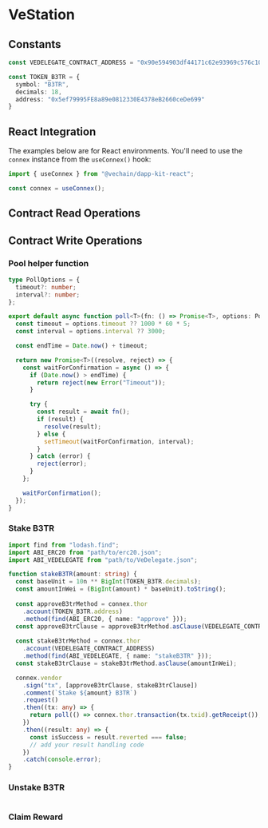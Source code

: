 # VeStation

## Constants

``` typescript
const VEDELEGATE_CONTRACT_ADDRESS = "0x90e594903df44171c62e93969c576c109f949ee5";

const TOKEN_B3TR = {
  symbol: "B3TR",
  decimals: 18,
  address: "0x5ef79995FE8a89e0812330E4378eB2660ceDe699"
}
```

## React Integration

The examples below are for React environments. You'll need to use the `connex` instance from the `useConnex()` hook:

``` typescript
import { useConnex } from "@vechain/dapp-kit-react";

const connex = useConnex();
```

## Contract Read Operations

## Contract Write Operations

### Pool helper function

``` typescript
type PollOptions = {
  timeout?: number;
  interval?: number;
};

export default async function poll<T>(fn: () => Promise<T>, options: PollOptions = {}): Promise<T> {
  const timeout = options.timeout ?? 1000 * 60 * 5;
  const interval = options.interval ?? 3000;

  const endTime = Date.now() + timeout;

  return new Promise<T>((resolve, reject) => {
    const waitForConfirmation = async () => {
      if (Date.now() > endTime) {
        return reject(new Error("Timeout"));
      }

      try {
        const result = await fn();
        if (result) {
          resolve(result);
        } else {
          setTimeout(waitForConfirmation, interval);
        }
      } catch (error) {
        reject(error);
      }
    };

    waitForConfirmation();
  });
}
```

### Stake B3TR

``` typescript
import find from "lodash.find";
import ABI_ERC20 from "path/to/erc20.json";
import ABI_VEDELEGATE from "path/to/VeDelegate.json";

function stakeB3TR(amount: string) {
  const baseUnit = 10n ** BigInt(TOKEN_B3TR.decimals);
  const amountInWei = (BigInt(amount) * baseUnit).toString();
  
  const approveB3trMethod = connex.thor
    .account(TOKEN_B3TR.address)
    .method(find(ABI_ERC20, { name: "approve" }));
  const approveB3trClause = approveB3trMethod.asClause(VEDELEGATE_CONTRACT_ADDRESS, amountInWei);
  
  const stakeB3trMethod = connex.thor
    .account(VEDELEGATE_CONTRACT_ADDRESS)
    .method(find(ABI_VEDELEGATE, { name: "stakeB3TR" }));
  const stakeB3trClause = stakeB3trMethod.asClause(amountInWei);

  connex.vendor
    .sign("tx", [approveB3trClause, stakeB3trClause])
    .comment(`Stake ${amount} B3TR`)
    .request()
    .then((tx: any) => {
      return poll(() => connex.thor.transaction(tx.txid).getReceipt());
    })
    .then((result: any) => {
      const isSuccess = result.reverted === false;
      // add your result handling code
    })
    .catch(console.error);
}
```

### Unstake B3TR

``` typescript

```

### Claim Reward

``` typescript

```
